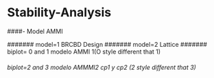 # Stability-Analysis

####- Model AMMI

####### model=1 BRCBD Design
####### model=2 Lattice
####### biplot= 0 and 1 modelo AMMI 1(O style different that 1)
###### biplot=2 and 3 modelo AMMMI2  cp1 y cp2 (2 style different that 3)
